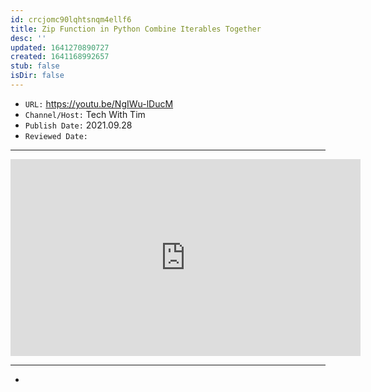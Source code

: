 ```yaml
---
id: crcjomc90lqhtsnqm4ellf6
title: Zip Function in Python Combine Iterables Together
desc: ''
updated: 1641270890727
created: 1641168992657
stub: false
isDir: false
---
```



- `URL:` <https://youtu.be/NgIWu-lDucM>
- `Channel/Host:` Tech With Tim
- `Publish Date:` 2021.09.28
- `Reviewed Date:` 

---

<center><iframe width="560" height="315" src="https://www.youtube.com/embed/NgIWu-lDucM" frameborder="0" allow="accelerometer; autoplay; encrypted-media; gyroscope; picture-in-picture" allowfullscreen></iframe></center>

---

-

